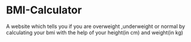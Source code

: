 # BMI-Calculator
A website which tells you if you are overweight ,underweight or normal by calculating your bmi with the help of your height(in cm) and weight(in kg) 
